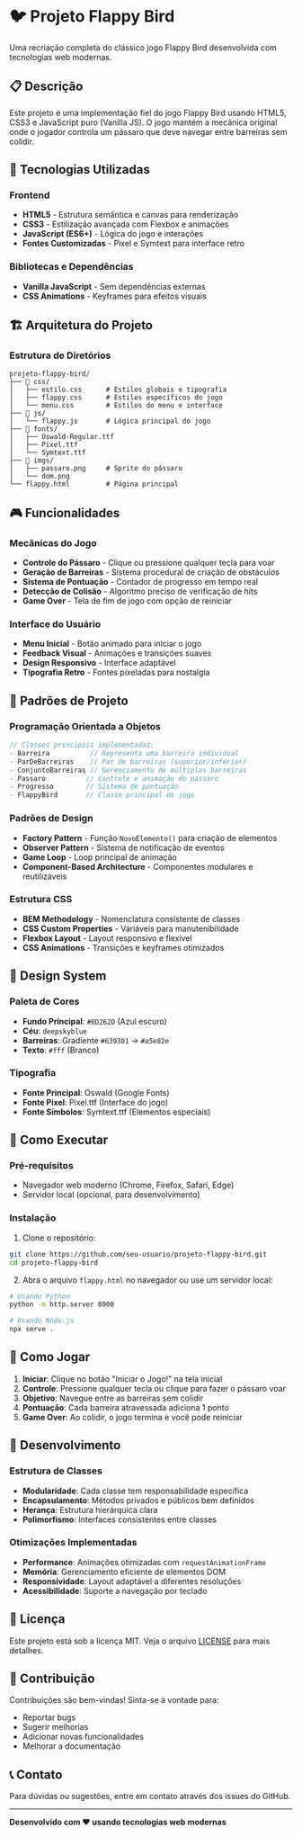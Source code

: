 # 🐦 Projeto Flappy Bird

Uma recriação completa do clássico jogo Flappy Bird desenvolvida com tecnologias web modernas.

## 📋 Descrição

Este projeto é uma implementação fiel do jogo Flappy Bird usando HTML5, CSS3 e JavaScript puro (Vanilla JS). O jogo mantém a mecânica original onde o jogador controla um pássaro que deve navegar entre barreiras sem colidir.

## 🚀 Tecnologias Utilizadas

### Frontend
- **HTML5** - Estrutura semântica e canvas para renderização
- **CSS3** - Estilização avançada com Flexbox e animações
- **JavaScript (ES6+)** - Lógica do jogo e interações
- **Fontes Customizadas** - Pixel e Symtext para interface retro

### Bibliotecas e Dependências
- **Vanilla JavaScript** - Sem dependências externas
- **CSS Animations** - Keyframes para efeitos visuais

## 🏗️ Arquitetura do Projeto

### Estrutura de Diretórios
```
projeto-flappy-bird/
├── 📁 css/
│   ├── estilo.css      # Estilos globais e tipografia
│   ├── flappy.css      # Estilos específicos do jogo
│   └── menu.css        # Estilos do menu e interface
├── 📁 js/
│   └── flappy.js       # Lógica principal do jogo
├── 📁 fonts/
│   ├── Oswald-Regular.ttf
│   ├── Pixel.ttf
│   └── Symtext.ttf
├── 📁 imgs/
│   ├── passaro.png     # Sprite do pássaro
│   └── dom.png
└── flappy.html         # Página principal
```

## 🎮 Funcionalidades

### Mecânicas do Jogo
- **Controle do Pássaro** - Clique ou pressione qualquer tecla para voar
- **Geração de Barreiras** - Sistema procedural de criação de obstáculos
- **Sistema de Pontuação** - Contador de progresso em tempo real
- **Detecção de Colisão** - Algoritmo preciso de verificação de hits
- **Game Over** - Tela de fim de jogo com opção de reiniciar

### Interface do Usuário
- **Menu Inicial** - Botão animado para iniciar o jogo
- **Feedback Visual** - Animações e transições suaves
- **Design Responsivo** - Interface adaptável
- **Tipografia Retro** - Fontes pixeladas para nostalgia

## 🔧 Padrões de Projeto

### Programação Orientada a Objetos
```javascript
// Classes principais implementadas:
- Barreira          // Representa uma barreira individual
- ParDeBarreiras    // Par de barreiras (superior/inferior)
- ConjuntoBarreiras // Gerenciamento de múltiplas barreiras
- Passaro          // Controle e animação do pássaro
- Progresso        // Sistema de pontuação
- FlappyBird       // Classe principal do jogo
```

### Padrões de Design
- **Factory Pattern** - Função `NovoElemento()` para criação de elementos
- **Observer Pattern** - Sistema de notificação de eventos
- **Game Loop** - Loop principal de animação
- **Component-Based Architecture** - Componentes modulares e reutilizáveis

### Estrutura CSS
- **BEM Methodology** - Nomenclatura consistente de classes
- **CSS Custom Properties** - Variáveis para manutenibilidade
- **Flexbox Layout** - Layout responsivo e flexível
- **CSS Animations** - Transições e keyframes otimizados

## 🎨 Design System

### Paleta de Cores
- **Fundo Principal**: `#0D262D` (Azul escuro)
- **Céu**: `deepskyblue`
- **Barreiras**: Gradiente `#639301` → `#a5e82e`
- **Texto**: `#fff` (Branco)

### Tipografia
- **Fonte Principal**: Oswald (Google Fonts)
- **Fonte Pixel**: Pixel.ttf (Interface do jogo)
- **Fonte Símbolos**: Symtext.ttf (Elementos especiais)

## 🚀 Como Executar

### Pré-requisitos
- Navegador web moderno (Chrome, Firefox, Safari, Edge)
- Servidor local (opcional, para desenvolvimento)

### Instalação
1. Clone o repositório:
```bash
git clone https://github.com/seu-usuario/projeto-flappy-bird.git
cd projeto-flappy-bird
```

2. Abra o arquivo `flappy.html` no navegador ou use um servidor local:
```bash
# Usando Python
python -m http.server 8000

# Usando Node.js
npx serve .
```

## 🎯 Como Jogar

1. **Iniciar**: Clique no botão "Iniciar o Jogo!" na tela inicial
2. **Controle**: Pressione qualquer tecla ou clique para fazer o pássaro voar
3. **Objetivo**: Navegue entre as barreiras sem colidir
4. **Pontuação**: Cada barreira atravessada adiciona 1 ponto
5. **Game Over**: Ao colidir, o jogo termina e você pode reiniciar

## 🔧 Desenvolvimento

### Estrutura de Classes
- **Modularidade**: Cada classe tem responsabilidade específica
- **Encapsulamento**: Métodos privados e públicos bem definidos
- **Herança**: Estrutura hierárquica clara
- **Polimorfismo**: Interfaces consistentes entre classes

### Otimizações Implementadas
- **Performance**: Animações otimizadas com `requestAnimationFrame`
- **Memória**: Gerenciamento eficiente de elementos DOM
- **Responsividade**: Layout adaptável a diferentes resoluções
- **Acessibilidade**: Suporte a navegação por teclado

## 📝 Licença

Este projeto está sob a licença MIT. Veja o arquivo [LICENSE](LICENSE) para mais detalhes.

## 🤝 Contribuição

Contribuições são bem-vindas! Sinta-se à vontade para:
- Reportar bugs
- Sugerir melhorias
- Adicionar novas funcionalidades
- Melhorar a documentação

## 📞 Contato

Para dúvidas ou sugestões, entre em contato através dos issues do GitHub.

---

**Desenvolvido com ❤️ usando tecnologias web modernas** 
